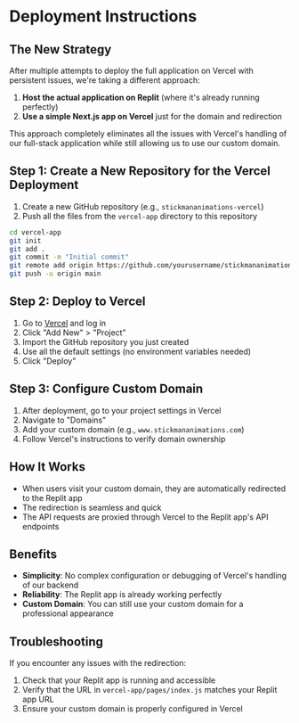 # Deployment Instructions

## The New Strategy

After multiple attempts to deploy the full application on Vercel with persistent issues, we're taking a different approach:

1. **Host the actual application on Replit** (where it's already running perfectly)
2. **Use a simple Next.js app on Vercel** just for the domain and redirection

This approach completely eliminates all the issues with Vercel's handling of our full-stack application while still allowing us to use our custom domain.

## Step 1: Create a New Repository for the Vercel Deployment

1. Create a new GitHub repository (e.g., `stickmananimations-vercel`)
2. Push all the files from the `vercel-app` directory to this repository

```bash
cd vercel-app
git init
git add .
git commit -m "Initial commit"
git remote add origin https://github.com/yourusername/stickmananimations-vercel.git
git push -u origin main
```

## Step 2: Deploy to Vercel

1. Go to [Vercel](https://vercel.com) and log in
2. Click "Add New" > "Project"
3. Import the GitHub repository you just created
4. Use all the default settings (no environment variables needed)
5. Click "Deploy"

## Step 3: Configure Custom Domain

1. After deployment, go to your project settings in Vercel
2. Navigate to "Domains"
3. Add your custom domain (e.g., `www.stickmananimations.com`)
4. Follow Vercel's instructions to verify domain ownership

## How It Works

- When users visit your custom domain, they are automatically redirected to the Replit app
- The redirection is seamless and quick
- The API requests are proxied through Vercel to the Replit app's API endpoints

## Benefits

- **Simplicity**: No complex configuration or debugging of Vercel's handling of our backend
- **Reliability**: The Replit app is already working perfectly
- **Custom Domain**: You can still use your custom domain for a professional appearance

## Troubleshooting

If you encounter any issues with the redirection:

1. Check that your Replit app is running and accessible
2. Verify that the URL in `vercel-app/pages/index.js` matches your Replit app URL
3. Ensure your custom domain is properly configured in Vercel